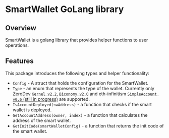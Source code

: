# SmartWallet GoLang library

## Overview

SmartWallet is a golang library that provides helper functions to user operations.

## Features

This package introduces the following types and helper functionality:

- `Config` - A struct that holds the configuration for the SmartWallet.
- `Type` - an enum that represents the type of the wallet. Currently only ZeroDev [`Kernel v2.2`](https://github.com/zerodevapp/kernel/blob/807b75a4da6fea6311a3573bc8b8964a34074d94/src/Kernel.sol), [`Biconomy v2.0`](https://github.com/bcnmy/scw-contracts/blob/v2-deployments/contracts/smart-account/SmartAccount.sol) and eth-infinitism [`SimpleAccount v0.6` (still in progress)](https://github.com/eth-infinitism/account-abstraction/blob/releases/v0.6/contracts/samples/SimpleAccount.sol) are supported.
- `IsAccountDeployed(swAddress)` - a function that checks if the smart wallet is deployed.
- `GetAccountAddress(owner, index)` - a function that calculates the address of the smart wallet.
- `GetInitCode(smartWalletConfig)` - a function that returns the init code of the smart wallet.
